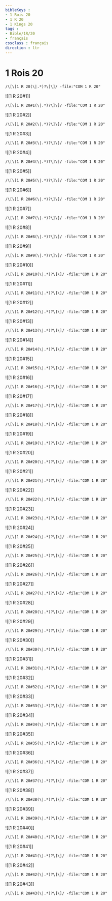 ```yaml
---
bibleKeys : 
- 1 Rois 20
- 1 R 20
- 1 Kings 20
tags : 
- Bible/1R/20
- français
cssclass : français
direction : ltr
---
```


# 1 Rois 20

```query
/\[\[1 R 20(\|.*)?\]\]/ -file:"COM 1 R 20"
```



![[1 R 20#1]]

```query
/\[\[1 R 20#1(\|.*)?\]\]/ -file:"COM 1 R 20"
```

![[1 R 20#2]]

```query
/\[\[1 R 20#2(\|.*)?\]\]/ -file:"COM 1 R 20"
```

![[1 R 20#3]]

```query
/\[\[1 R 20#3(\|.*)?\]\]/ -file:"COM 1 R 20"
```

![[1 R 20#4]]

```query
/\[\[1 R 20#4(\|.*)?\]\]/ -file:"COM 1 R 20"
```

![[1 R 20#5]]

```query
/\[\[1 R 20#5(\|.*)?\]\]/ -file:"COM 1 R 20"
```

![[1 R 20#6]]

```query
/\[\[1 R 20#6(\|.*)?\]\]/ -file:"COM 1 R 20"
```

![[1 R 20#7]]

```query
/\[\[1 R 20#7(\|.*)?\]\]/ -file:"COM 1 R 20"
```

![[1 R 20#8]]

```query
/\[\[1 R 20#8(\|.*)?\]\]/ -file:"COM 1 R 20"
```

![[1 R 20#9]]

```query
/\[\[1 R 20#9(\|.*)?\]\]/ -file:"COM 1 R 20"
```

![[1 R 20#10]]

```query
/\[\[1 R 20#10(\|.*)?\]\]/ -file:"COM 1 R 20"
```

![[1 R 20#11]]

```query
/\[\[1 R 20#11(\|.*)?\]\]/ -file:"COM 1 R 20"
```

![[1 R 20#12]]

```query
/\[\[1 R 20#12(\|.*)?\]\]/ -file:"COM 1 R 20"
```

![[1 R 20#13]]

```query
/\[\[1 R 20#13(\|.*)?\]\]/ -file:"COM 1 R 20"
```

![[1 R 20#14]]

```query
/\[\[1 R 20#14(\|.*)?\]\]/ -file:"COM 1 R 20"
```

![[1 R 20#15]]

```query
/\[\[1 R 20#15(\|.*)?\]\]/ -file:"COM 1 R 20"
```

![[1 R 20#16]]

```query
/\[\[1 R 20#16(\|.*)?\]\]/ -file:"COM 1 R 20"
```

![[1 R 20#17]]

```query
/\[\[1 R 20#17(\|.*)?\]\]/ -file:"COM 1 R 20"
```

![[1 R 20#18]]

```query
/\[\[1 R 20#18(\|.*)?\]\]/ -file:"COM 1 R 20"
```

![[1 R 20#19]]

```query
/\[\[1 R 20#19(\|.*)?\]\]/ -file:"COM 1 R 20"
```

![[1 R 20#20]]

```query
/\[\[1 R 20#20(\|.*)?\]\]/ -file:"COM 1 R 20"
```

![[1 R 20#21]]

```query
/\[\[1 R 20#21(\|.*)?\]\]/ -file:"COM 1 R 20"
```

![[1 R 20#22]]

```query
/\[\[1 R 20#22(\|.*)?\]\]/ -file:"COM 1 R 20"
```

![[1 R 20#23]]

```query
/\[\[1 R 20#23(\|.*)?\]\]/ -file:"COM 1 R 20"
```

![[1 R 20#24]]

```query
/\[\[1 R 20#24(\|.*)?\]\]/ -file:"COM 1 R 20"
```

![[1 R 20#25]]

```query
/\[\[1 R 20#25(\|.*)?\]\]/ -file:"COM 1 R 20"
```

![[1 R 20#26]]

```query
/\[\[1 R 20#26(\|.*)?\]\]/ -file:"COM 1 R 20"
```

![[1 R 20#27]]

```query
/\[\[1 R 20#27(\|.*)?\]\]/ -file:"COM 1 R 20"
```

![[1 R 20#28]]

```query
/\[\[1 R 20#28(\|.*)?\]\]/ -file:"COM 1 R 20"
```

![[1 R 20#29]]

```query
/\[\[1 R 20#29(\|.*)?\]\]/ -file:"COM 1 R 20"
```

![[1 R 20#30]]

```query
/\[\[1 R 20#30(\|.*)?\]\]/ -file:"COM 1 R 20"
```

![[1 R 20#31]]

```query
/\[\[1 R 20#31(\|.*)?\]\]/ -file:"COM 1 R 20"
```

![[1 R 20#32]]

```query
/\[\[1 R 20#32(\|.*)?\]\]/ -file:"COM 1 R 20"
```

![[1 R 20#33]]

```query
/\[\[1 R 20#33(\|.*)?\]\]/ -file:"COM 1 R 20"
```

![[1 R 20#34]]

```query
/\[\[1 R 20#34(\|.*)?\]\]/ -file:"COM 1 R 20"
```

![[1 R 20#35]]

```query
/\[\[1 R 20#35(\|.*)?\]\]/ -file:"COM 1 R 20"
```

![[1 R 20#36]]

```query
/\[\[1 R 20#36(\|.*)?\]\]/ -file:"COM 1 R 20"
```

![[1 R 20#37]]

```query
/\[\[1 R 20#37(\|.*)?\]\]/ -file:"COM 1 R 20"
```

![[1 R 20#38]]

```query
/\[\[1 R 20#38(\|.*)?\]\]/ -file:"COM 1 R 20"
```

![[1 R 20#39]]

```query
/\[\[1 R 20#39(\|.*)?\]\]/ -file:"COM 1 R 20"
```

![[1 R 20#40]]

```query
/\[\[1 R 20#40(\|.*)?\]\]/ -file:"COM 1 R 20"
```

![[1 R 20#41]]

```query
/\[\[1 R 20#41(\|.*)?\]\]/ -file:"COM 1 R 20"
```

![[1 R 20#42]]

```query
/\[\[1 R 20#42(\|.*)?\]\]/ -file:"COM 1 R 20"
```

![[1 R 20#43]]

```query
/\[\[1 R 20#43(\|.*)?\]\]/ -file:"COM 1 R 20"
```

